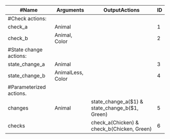 
| #Name | Arguments | OutputActions | ID | 
| --- | --- | --- | --- |
| #Check actions: |
| check_a | Animal |  | 1 |  | 
| check_b | Animal, Color |  | 2 |  | 
| #State change actions: |
| state_change_a | Animal |  | 3 |  | 
| state_change_b | AnimalLess, Color |  | 4 |  | 
| #Parameterized actions. |
| changes | Animal | state_change_a($1) & state_change_b($1, Green) | 5 |  | 
| checks |  | check_a(Chicken) & check_b(Chicken, Green) | 6 |  | 
